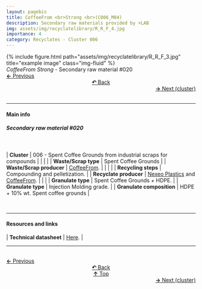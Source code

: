 ```yaml
---
layout: pagebis
title: CoffeeFrom <br>Strong <br>(C006_M04)
description: Secondary raw materials provided by +LAB
img: assets/img/recyclatelibrary/R_R_F_4.jpg
importance: 4
category: Recyclates - Cluster 006
---
```

<div class="row">
    <div class="col-sm mt-3 mt-md-0">
        {% include figure.html path="assets/img/recyclatelibrary/R_R_F_3.jpg" title="example image" class="img-fluid" %}
    </div>
</div>
<div class="caption">
    <i>CoffeeFrom Strong </i> - Secondary raw material #020
</div>

<div class="row justify-content-sm-center">
    <div class="col-sm-4 mt-3 mt-md-0" style="text-align:left">
      <a href="/projects/RecLi_C006_M03/" target="_self"><b>←</b> Previous</a>
    </div>
    <div class="col-sm-4 mt-3 mt-md-0" style="text-align:center">
  <a href="/recyclatelibrary/" target="_self"><b>↶</b> Back</a>
    </div>
    <div class="col-sm-4 mt-3 mt-md-0" style="text-align:right">
        <td align="right"><a href="/projects/RecLi_C007_M01/" target="_self"><b>→</b> Next (cluster)</a></td>
    </div>
</div>
<br>

<hr>
<h4><b>Main info</b></h4>
<h5>Secondary raw material #020</h5>
<br>

| <b>Cluster</b>   | 006 - Spent Coffee Grounds from industrial scraps for compounds     |
|    |     |
| <b>Waste/Scrap type</b>       | Spent Coffee Grounds     |
| <b>Waste/Scrap producer</b>    | [CoffeeFrom](https://coffeefrom.it/).     |
|    |     |
| <b>Recycling steps</b>      | Compounding and pelletization.     |
| <b>Recyclate producer</b>    | [Nexeo Plastics](https://www.nexeoplastics.com/) and [CoffeeFrom](https://coffeefrom.it/).     |
|    |     |
<b>Granulate type</b>    | Spent Coffee Grounds + HDPE.     |
| <b>Granulate type</b>    | Injection Molding grade.     |
| <b>Granulate composition</b>    | HDPE + 10% wt. Spent coffee grounds     |

<br>
<hr>
<h4><b>Resources and links</b></h4>

| <b>Technical datasheet</b>    | [Here](https://coffeefrom.it/en/materials/#strong).     |

<hr>

<br>
<div class="row justify-content-sm-center">
    <div class="col-sm-3 mt-3 mt-md-0" style="text-align:left">
          <a href="/projects/RecLi_C006_M03/" target="_self"><b>←</b> Previous</a>
      </div>
    <div class="col-sm-3 mt-3 mt-md-0" style="text-align:center">
  <a href="/recyclatelibrary/" target="_self"><b>↶</b> Back</a>
    </div>
    <div class="col-sm-3 mt-3 mt-md-0" style="text-align:center">
  <a href="#" target="_self"><b>↑</b> Top</a>
    </div>
    <div class="col-sm-3 mt-3 mt-md-0" style="text-align:right">
        <td align="right"><a href="/projects/RecLi_C007_M01/" target="_self"><b>→</b> Next (cluster)</a></td>
    </div>
</div>
